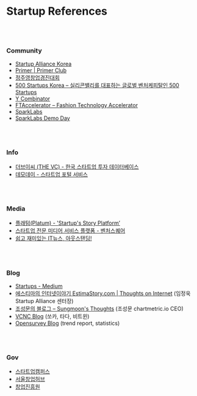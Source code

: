 Startup References
==========


 <br/><br/>


### Community
- [Startup Alliance Korea](https://startupall.kr/)
- [Primer | Primer Club](https://www.primer.kr/)
- [정주영창업경진대회](https://startup.asan-nanum.org/)
- [500 Startups Korea – 실리콘밸리를 대표하는 글로벌 벤처케피탈인 500 Startups](http://500startups.co.kr/)
- [Y Combinator](https://www.ycombinator.com/)
- [FTAccelerator – Fashion Technology Accelerator](http://ftaccelerator.com/)
- [SparkLabs](http://www.sparklabs.co.kr/sp/index.php)
- [SparkLabs Demo Day](http://www.sparklabsdemoday.com/en/index.php)


 <br/><br/>
 

### Info
- [더브이씨 (THE VC) - 한국 스타트업 투자 데이터베이스](https://thevc.kr/)
- [데모데이 - 스타트업 포털 서비스](http://www.demoday.co.kr/)


 <br/><br/>


### Media
- [플래텀(Platum) - 'Startup's Story Platform’](https://platum.kr/)
- [스타트업 전문 미디어 서비스 플랫폼 - 벤처스퀘어](http://www.venturesquare.net/)
- [쉽고 재미있는 IT뉴스, 아웃스탠딩!](https://outstanding.kr/)


 <br/><br/>


### Blog
- [Startups - Medium](https://medium.com/topic/startups)
- [에스티마의 인터넷이야기 EstimaStory.com | Thoughts on Internet](https://estimastory.com/) (임정욱 Startup Alliance 센터장)
- [조성문의 블로그 – Sungmoon's Thoughts](https://sungmooncho.com/) (조성문 chartmetric.io CEO)
- [VCNC Blog](https://blog.vcnc.co.kr/) (쏘카, 타다, 비트윈)
- [Opensurvey Blog](https://www.opensurvey.co.kr/blog/) (trend report, statistics)



 <br/><br/>


### Gov
- [스타트업캠퍼스](https://www.gstartupcampus.or.kr/)
- [서울창업허브](http://seoulstartuphub.com/)
- [창업진흥원](https://www.kised.or.kr/)







